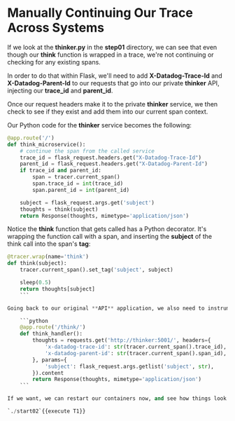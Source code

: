 # Manually Continuing Our Trace Across Systems

If we look at the **thinker.py** in the **step01** directory, we can see that even though our **think** function is wrapped in a trace, we're not continuing or checking for any existing spans.

In order to do that within Flask, we'll need to add **X-Datadog-Trace-Id** and **X-Datadog-Parent-Id** to our requests that go into our private **thinker** API, injecting our **trace_id** and **parent_id**.

Once our request headers make it to the private **thinker** service, we then check to see if they exist and add them into our current span context.

Our Python code for the **thinker** service becomes the following:

```python
@app.route('/')
def think_microservice():
    # continue the span from the called service
    trace_id = flask_request.headers.get("X-Datadog-Trace-Id")
    parent_id = flask_request.headers.get("X-Datadog-Parent-Id")
    if trace_id and parent_id:
        span = tracer.current_span()
        span.trace_id = int(trace_id)
        span.parent_id = int(parent_id)

    subject = flask_request.args.get('subject')
    thoughts = think(subject)
    return Response(thoughts, mimetype='application/json')
```

Notice the **think** function that gets called has a Python decorator. It's wrapping the function call with a span, and inserting the **subject** of the think call into the span's **tag**:

```python
@tracer.wrap(name='think')
def think(subject):
    tracer.current_span().set_tag('subject', subject)

    sleep(0.5)
    return thoughts[subject]
    ```

Going back to our original **API** application, we also need to instrument and send our trace information in the part where we make our web request:

    ```python
    @app.route('/think/')
    def think_handler():
        thoughts = requests.get('http://thinker:5001/', headers={
            'x-datadog-trace-id': str(tracer.current_span().trace_id),
            'x-datadog-parent-id': str(tracer.current_span().span_id),
        }, params={
            'subject': flask_request.args.getlist('subject', str),
        }).content
        return Response(thoughts, mimetype='application/json')
    ```

If we want, we can restart our containers now, and see how things look with requests being passed across services:

`./start02`{{execute T1}}